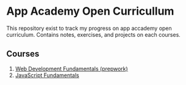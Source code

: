 # App Academy Open Curricullum

This repository exist to track my progress on app accademy open curriculum.
Contains notes, exercises, and projects on each courses.

## Courses

1. [Web Development Fundamentals (prepwork)](web-developement-fundamentals/)
2. [JavaScript Fundamentals](javascript-fundamentals/)
